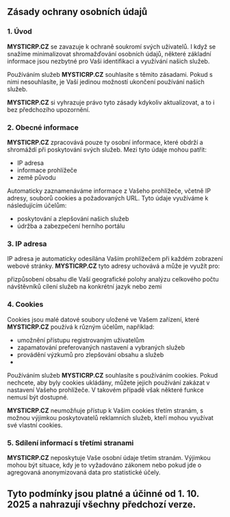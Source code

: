 ## Zásady ochrany osobních údajů

### 1. Úvod

**MYSTICRP.CZ** se zavazuje k ochraně soukromí svých uživatelů. I když se snažíme minimalizovat shromažďování osobních údajů, některé základní informace jsou nezbytné pro Vaši identifikaci a využívání našich služeb.

Používáním služeb **MYSTICRP.CZ** souhlasíte s těmito zásadami. Pokud s nimi nesouhlasíte, je Vaší jedinou možností ukončení používání našich služeb.

**MYSTICRP.CZ** si vyhrazuje právo tyto zásady kdykoliv aktualizovat, a to i bez předchozího upozornění.

### 2. Obecné informace

**MYSTICRP.CZ** zpracovává pouze ty osobní informace, které obdrží a shromáždí při poskytování svých služeb. Mezi tyto údaje mohou patřit:

- IP adresa
- informace prohlížeče
- země původu
 
Automaticky zaznamenáváme informace z Vašeho prohlížeče, včetně IP adresy, souborů cookies a požadovaných URL. Tyto údaje využíváme k následujícím účelům:

- poskytování a zlepšování našich služeb
- údržba a zabezpečení herního portálu

### 3. IP adresa

IP adresa je automaticky odesílána Vaším prohlížečem při každém zobrazení webové stránky. **MYSTICRP.CZ** tyto adresy uchovává a může je využít pro:

přizpůsobení obsahu dle Vaší geografické polohy
analýzu celkového počtu návštěvníků
cílení služeb na konkrétní jazyk nebo zemi

### 4. Cookies

Cookies jsou malé datové soubory uložené ve Vašem zařízení, které **MYSTICRP.CZ** používá k různým účelům, například:

- umožnění přístupu registrovaným uživatelům
- zapamatování preferovaných nastavení a vybraných služeb
- provádění výzkumů pro zlepšování obsahu a služeb
- 
Používáním služeb **MYSTICRP.CZ** souhlasíte s používáním cookies. Pokud nechcete, aby byly cookies ukládány, můžete jejich používání zakázat v nastavení Vašeho prohlížeče. V takovém případě však některé funkce nemusí být dostupné.

**MYSTICRP.CZ** neumožňuje přístup k Vašim cookies třetím stranám, s možnou výjimkou poskytovatelů reklamních služeb, kteří mohou využívat své vlastní cookies.

### 5. Sdílení informací s třetími stranami

**MYSTICRP.CZ** neposkytuje Vaše osobní údaje třetím stranám. Výjimkou mohou být situace, kdy je to vyžadováno zákonem nebo pokud jde o agregovaná anonymizovaná data pro statistické účely.

## Tyto podmínky jsou platné a účinné od 1. 10. 2025 a nahrazují všechny předchozí verze.
